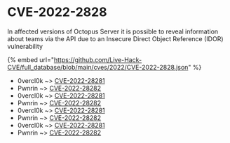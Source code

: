 # CVE-2022-2828

In affected versions of Octopus Server it is possible to reveal information about teams via the API due to an Insecure Direct Object Reference (IDOR) vulnerability

{% embed url="https://github.com/Live-Hack-CVE/full_database/blob/main/cves/2022/CVE-2022-2828.json" %}


* 0vercl0k ~> [CVE-2022-28281](https://www.alice-snow.ru/2022/database/cve-2022-2828/cve-2022-28281-0vercl0k)
* Pwnrin ~> [CVE-2022-28282](https://www.alice-snow.ru/2022/database/cve-2022-2828/cve-2022-28282-pwnrin)
* 0vercl0k ~> [CVE-2022-28281](https://www.alice-snow.ru/2022/database/cve-2022-2828/cve-2022-28281-0vercl0k)
* Pwnrin ~> [CVE-2022-28282](https://www.alice-snow.ru/2022/database/cve-2022-2828/cve-2022-28282-pwnrin)
* 0vercl0k ~> [CVE-2022-28281](https://www.alice-snow.ru/2022/database/cve-2022-2828/cve-2022-28281-0vercl0k)
* Pwnrin ~> [CVE-2022-28282](https://www.alice-snow.ru/2022/database/cve-2022-2828/cve-2022-28282-pwnrin)
* 0vercl0k ~> [CVE-2022-28281](https://www.alice-snow.ru/2022/database/cve-2022-2828/cve-2022-28281-0vercl0k)
* Pwnrin ~> [CVE-2022-28282](https://www.alice-snow.ru/2022/database/cve-2022-2828/cve-2022-28282-pwnrin)